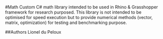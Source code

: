 #Math
Custom C# math library intended to be used in Rhino & Grasshopper framework for research purposed.
This library is not intended to be optimised for speed execution but to provide numerical methods (vector, matrix, optimization) for testing and benchmarking purpose.

##Authors
Lionel du Peloux
